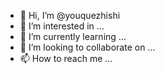 - 👋 Hi, I’m @youquezhishi
- 👀 I’m interested in ...
- 🌱 I’m currently learning ...
- 💞️ I’m looking to collaborate on ...
- 📫 How to reach me ...

<!---
youquezhishi/youquezhishi is a ✨ special ✨ repository because its `README.md` (this file) appears on your GitHub profile.
You can click the Preview link to take a look at your changes.
--->

